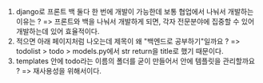 1) django로 프론트 백 둘다 한 번에 개발이 가능한데 보통 협업에서 나눠서 개발하는 이유는 ?
=> 프론트와 백을 나눠서 개발하게 되면, 각자 전문분야에 집중할 수 있어 개발하는데 있어 효율적이다.
2) 적으면 아래 페이지처럼 나오는데 제목이 왜 "백엔드로 공부하기"일까요 ?
=> todolist > todo > models.py에서 str return을 title로 했기 때문이다.
3) templates 안에 todo라는 이름의 폴더를 굳이 만들어서 안에 템플릿을 관리할까요 ?
=> 재사용성을 위해서이다.

